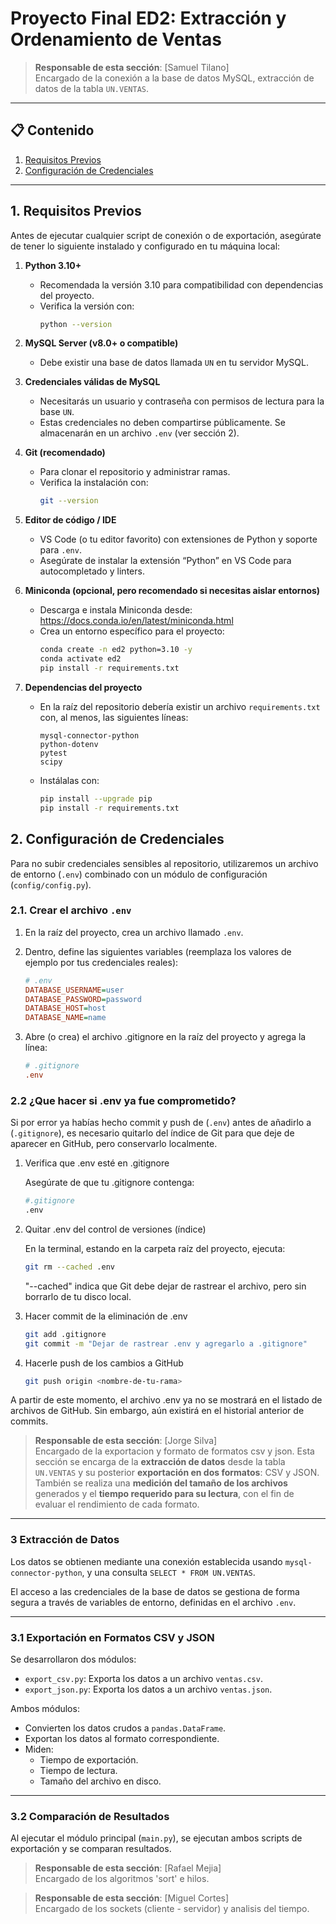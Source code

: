 # Proyecto Final ED2: Extracción y Ordenamiento de Ventas

> **Responsable de esta sección**: [Samuel Tilano]  
> Encargado de la conexión a la base de datos MySQL, extracción de datos de la tabla `UN.VENTAS`.
   

---

## 📋 Contenido

1. [Requisitos Previos](#requisitos-previos)
2. [Configuración de Credenciales](#configuraci%C3%B3n-de-credenciales)

---

## 1. Requisitos Previos

Antes de ejecutar cualquier script de conexión o de exportación, asegúrate de tener lo siguiente instalado y configurado en tu máquina local:

1. **Python 3.10+**  
   - Recomendada la versión 3.10 para compatibilidad con dependencias del proyecto.  
   - Verifica la versión con:
     ```bash
     python --version
     ```

2. **MySQL Server (v8.0+ o compatible)**  
   - Debe existir una base de datos llamada `UN` en tu servidor MySQL.

3. **Credenciales válidas de MySQL**  
   - Necesitarás un usuario y contraseña con permisos de lectura para la base `UN`.  
   - Estas credenciales no deben compartirse públicamente. Se almacenarán en un archivo `.env` (ver sección 2).

4. **Git (recomendado)**  
   - Para clonar el repositorio y administrar ramas.  
   - Verifica la instalación con:
     ```bash
     git --version
     ```

5. **Editor de código / IDE**  
   - VS Code (o tu editor favorito) con extensiones de Python y soporte para `.env`.  
   - Asegúrate de instalar la extensión “Python” en VS Code para autocompletado y linters.

6. **Miniconda (opcional, pero recomendado si necesitas aislar entornos)**  
   - Descarga e instala Miniconda desde: https://docs.conda.io/en/latest/miniconda.html  
   - Crea un entorno específico para el proyecto:
     ```bash
     conda create -n ed2 python=3.10 -y
     conda activate ed2
     pip install -r requirements.txt
     ```

7. **Dependencias del proyecto**  
   - En la raíz del repositorio debería existir un archivo `requirements.txt` con, al menos, las siguientes líneas:
     ```
     mysql-connector-python
     python-dotenv
     pytest
     scipy
     ```
   - Instálalas con:
     ```bash
     pip install --upgrade pip
     pip install -r requirements.txt
     ```

## 2. Configuración de Credenciales

Para no subir credenciales sensibles al repositorio, utilizaremos un archivo de entorno (`.env`) combinado con un módulo de configuración (`config/config.py`).  

### 2.1. Crear el archivo `.env`

1. En la raíz del proyecto, crea un archivo llamado `.env`. 

2. Dentro, define las siguientes variables (reemplaza los valores de ejemplo por tus credenciales reales):

   ```ini
   # .env
   DATABASE_USERNAME=user
   DATABASE_PASSWORD=password
   DATABASE_HOST=host
   DATABASE_NAME=name
   ```
3. Abre (o crea) el archivo .gitignore en la raíz del proyecto y agrega la línea:

    ```ini
    # .gitignore
    .env
    ```
### 2.2 ¿Que hacer si .env ya fue comprometido?

Si por error ya habías hecho commit y push de (`.env`) antes de añadirlo a (`.gitignore`), es necesario quitarlo del índice de Git para que deje de aparecer en GitHub, pero conservarlo localmente.

1. Verifica que .env esté en .gitignore
    
    Asegúrate de que tu .gitignore contenga:

    ```bash
    #.gitignore
    .env
    ```

2. Quitar .env del control de versiones (índice)
    
    En la terminal, estando en la carpeta raíz del proyecto, ejecuta:

    ```bash
    git rm --cached .env
    ```
    "--cached" indica que Git debe dejar de rastrear el archivo, pero sin borrarlo de tu disco local.

3. Hacer commit de la eliminación de .env

    ```bash
    git add .gitignore
    git commit -m "Dejar de rastrear .env y agregarlo a .gitignore"
    ```

4. Hacerle push de los cambios a GitHub

    ```bash
    git push origin <nombre-de-tu-rama>
    ```

A partir de este momento, el archivo .env ya no se mostrará en el listado de archivos de GitHub. Sin embargo, aún existirá en el historial anterior de commits.

> **Responsable de esta sección**: [Jorge Silva]  
> Encargado de la exportacion y formato de formatos csv y json.
   Esta sección se encarga de la **extracción de datos** desde la tabla `UN.VENTAS` y su posterior **exportación en dos formatos**: CSV y JSON. También se realiza una **medición del tamaño de los archivos** generados y el **tiempo requerido para su lectura**, con el fin de evaluar el rendimiento de cada formato.
   ---

### 3 Extracción de Datos

Los datos se obtienen mediante una conexión establecida usando `mysql-connector-python`, y una consulta `SELECT * FROM UN.VENTAS`.

El acceso a las credenciales de la base de datos se gestiona de forma segura a través de variables de entorno, definidas en el archivo `.env`.

---

### 3.1 Exportación en Formatos CSV y JSON

Se desarrollaron dos módulos:

- `export_csv.py`: Exporta los datos a un archivo `ventas.csv`.
- `export_json.py`: Exporta los datos a un archivo `ventas.json`.

Ambos módulos:

- Convierten los datos crudos a `pandas.DataFrame`.
- Exportan los datos al formato correspondiente.
- Miden:
  - Tiempo de exportación.
  - Tiempo de lectura.
  - Tamaño del archivo en disco.

---

### 3.2 Comparación de Resultados

Al ejecutar el módulo principal (`main.py`), se ejecutan ambos scripts de exportación y se comparan resultados.

> **Responsable de esta sección**: [Rafael Mejia]  
> Encargado de los algoritmos 'sort' e hilos.

> **Responsable de esta sección**: [Miguel Cortes]  
> Encargado de los sockets (cliente - servidor) y analisis del tiempo.
